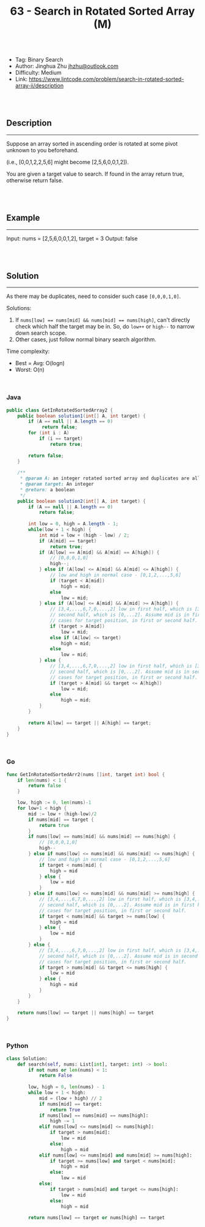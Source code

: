 # <center>63 - Search in Rotated Sorted Array (M)</center> 



<br></br>

* Tag: Binary Search
* Author: Jinghua Zhu <jhzhu@outlook.com>
* Difficulty: Medium
* Link: https://www.lintcode.com/problem/search-in-rotated-sorted-array-ii/description

<br></br>



## Description
----
Suppose an array sorted in ascending order is rotated at some pivot unknown to you beforehand.

(i.e., [0,0,1,2,2,5,6] might become [2,5,6,0,0,1,2]).

You are given a target value to search. If found in the array return true, otherwise return false.

<br></br>



## Example
----
Input: nums = [2,5,6,0,0,1,2], target = 3
Output: false

<br></br>



## Solution
----
As there may be duplicates, need to consider such case `[0,0,0,1,0]`.

Solutions:
1. If `nums[low] == nums[mid] && nums[mid] == nums[high]`, can't directly check which half the target may be in. So, do `low++` or `high--` to narrow down search scope.
2. Other cases, just follow normal binary search algorithm.

Time complexity:
* Best = Avg: O(logn)
* Worst: O(n)

<br>


### Java
```java
public class GetInRotatedSortedArray2 {
	public boolean solution1(int[] A, int target) {
        if (A == null || A.length == 0)
             return false;
        for (int i : A)
            if (i == target)
                return true;
        
        return false;
    }
	
	/**
     * @param A: an integer rotated sorted array and duplicates are allowed
     * @param target: An integer
     * @return: a boolean 
     */
    public boolean solution2(int[] A, int target) {
        if (A == null || A.length == 0)
            return false;
    
        int low = 0, high = A.length - 1;
        while(low + 1 < high) {
            int mid = low + (high - low) / 2;
            if (A[mid] == target)
                return true;
            if (A[low] == A[mid] && A[mid] == A[high]) {
            	// [0,0,0,1,0]
                high--;
            } else if (A[low] <= A[mid] && A[mid] <= A[high]) {
            	// low and high in normal case - [0,1,2,...,5,6]
                if (target < A[mid])
                    high = mid;
                else
                    low = mid;
            } else if (A[low] <= A[mid] && A[mid] >= A[high]) {
            	// [3,4,...,6,7,0,...,2] low in first half, which is [3,4,...,6], and high in
            	// second half, which is [0,...2]. Assume mid is in first half. Then check 2
            	// cases for target position, in first or second half.
                if (target > A[mid])
                    low = mid;
                else if (A[low] <= target)
                    high = mid;
                else
                    low = mid;
            } else {
            	// [3,4,...,6,7,0,...,2] low in first half, which is [3,4,...,6], and high in
            	// second half, which is [0,...2]. Assume mid is in second half. Then check 2
            	// cases for target position, in first or second half.
                if (target > A[mid] && target <= A[high])
                    low = mid;
                else
                    high = mid;
            }
        }
    
        return A[low] == target || A[high] == target;
    }
}
```

<br>


### Go
```go
func GetInRotatedSortedArr2(nums []int, target int) bool {
	if len(nums) < 1 {
		return false
	}

	low, high := 0, len(nums)-1
	for low+1 < high {
		mid := low + (high-low)/2
		if nums[mid] == target {
			return true
		}
		if nums[low] == nums[mid] && nums[mid] == nums[high] {
			// [0,0,0,1,0]
			high--
		} else if nums[low] <= nums[mid] && nums[mid] <= nums[high] {
			// low and high in normal case - [0,1,2,...,5,6]
			if target < nums[mid] {
				high = mid
			} else {
				low = mid
			}
		} else if nums[low] <= nums[mid] && nums[mid] >= nums[high] {
			// [3,4,...,6,7,0,...,2] low in first half, which is [3,4,...,6], and high in
			// second half, which is [0,...2]. Assume mid is in first half. Then check 2
			// cases for target position, in first or second half.
			if target < nums[mid] && target >= nums[low] {
				high = mid
			} else {
				low = mid
			}
		} else {
			// [3,4,...,6,7,0,...,2] low in first half, which is [3,4,...,6], and high in
			// second half, which is [0,...2]. Assume mid is in second half. Then check 2
			// cases for target position, in first or second half.
			if target > nums[mid] && target <= nums[high] {
				low = mid
			} else {
				high = mid
			}
		}
	}

	return nums[low] == target || nums[high] == target
}
```

<br>


### Python
```python
class Solution:
    def search(self, nums: List[int], target: int) -> bool:
        if not nums or len(nums) < 1:
            return False
        
        low, high = 0, len(nums) - 1
        while low + 1 < high:
            mid = (low + high) // 2
            if nums[mid] == target:
                return True
            if nums[low] == nums[mid] == nums[high]:
                high -= 1
            elif nums[low] <= nums[mid] <= nums[high]:
                if target > nums[mid]:
                    low = mid
                else:
                    high = mid
            elif nums[low] <= nums[mid] and nums[mid] >= nums[high]:
                if target >= nums[low] and target < nums[mid]:
                    high = mid
                else:
                    low = mid
            else:
                if target > nums[mid] and target <= nums[high]:
                    low = mid
                else:
                    high = mid
        
        return nums[low] == target or nums[high] == target
```